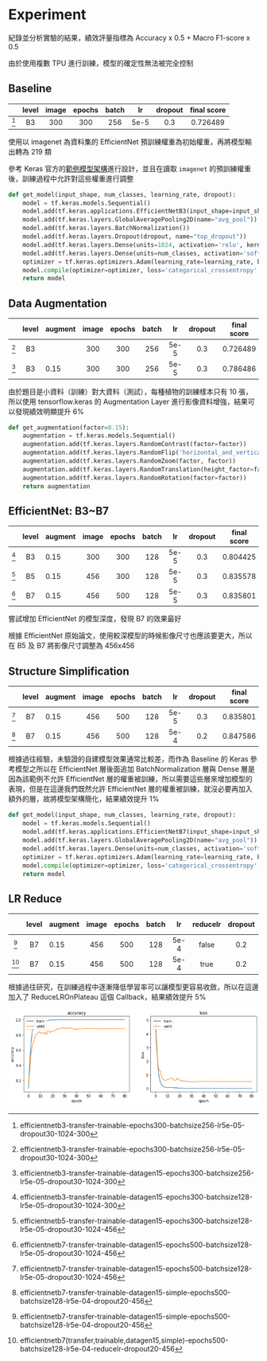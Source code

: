 # Experiment

紀錄並分析實驗的結果，績效評量指標為 Accuracy x 0.5 + Macro F1-score x 0.5

由於使用複數 TPU 進行訓練，模型的確定性無法被完全控制

## Baseline

|      | level | image | epochs | batch |  lr  | dropout | final score |
| :--: | :---: | :---: | :----: | :---: | :--: | :-----: | :---------: |
| [^1] |  B3   |  300  |  300   |  256  | 5e-5 |   0.3   |  0.726489   |

[^1]: efficientnetb3-transfer-trainable-epochs300-batchsize256-lr5e-05-dropout30-1024-300

使用以 imagenet 為資料集的 EfficientNet 預訓練權重為初始權重，再將模型輸出轉為 219 類

參考 Keras 官方的[範例模型架構](https://keras.io/examples/vision/image_classification_efficientnet_fine_tuning/)進行設計，並且在讀取 `imagenet` 的預訓練權重後，訓練過程中允許對這些權重進行調整

```python
def get_model(input_shape, num_classes, learning_rate, dropout):
    model = tf.keras.models.Sequential()
    model.add(tf.keras.applications.EfficientNetB3(input_shape=input_shape, include_top=False, weights='imagenet', drop_connect_rate=dropout))
    model.add(tf.keras.layers.GlobalAveragePooling2D(name="avg_pool"))
    model.add(tf.keras.layers.BatchNormalization())
    model.add(tf.keras.layers.Dropout(dropout, name="top_dropout"))
    model.add(tf.keras.layers.Dense(units=1024, activation='relu', kernel_initializer=tf.keras.initializers.he_uniform(seed=5397)))
    model.add(tf.keras.layers.Dense(units=num_classes, activation='softmax', kernel_initializer=tf.keras.initializers.he_uniform(seed=5397), name="pred"))
    optimizer = tf.keras.optimizers.Adam(learning_rate=learning_rate, beta_1=0.9, beta_2=0.999, epsilon=1e-08)
    model.compile(optimizer=optimizer, loss='categorical_crossentropy', metrics=['categorical_accuracy'])
    return model
```

## Data Augmentation

|      | level | augment | image | epochs | batch |  lr  | dropout | final score |
| :--: | :---: | :------ | :---: | :----: | :---: | :--: | :-----: | :---------: |
| [^1] |  B3   |         |  300  |  300   |  256  | 5e-5 |   0.3   |  0.726489   |
| [^2] |  B3   | 0.15    |  300  |  300   |  256  | 5e-5 |   0.3   |  0.786486   |

[^2]: efficientnetb3-transfer-trainable-datagen15-epochs300-batchsize256-lr5e-05-dropout30-1024-300

由於題目是小資料（訓練）對大資料（測試），每種植物的訓練樣本只有 10 張，所以使用 tensorflow.keras 的 Augmentation Layer 進行影像資料增強，結果可以發現績效明顯提升 6%

```python
def get_augmentation(factor=0.15):
    augmentation = tf.keras.models.Sequential()
    augmentation.add(tf.keras.layers.RandomContrast(factor=factor))
    augmentation.add(tf.keras.layers.RandomFlip('horizontal_and_vertical'))
    augmentation.add(tf.keras.layers.RandomZoom(factor, factor))
    augmentation.add(tf.keras.layers.RandomTranslation(height_factor=factor, width_factor=factor))
    augmentation.add(tf.keras.layers.RandomRotation(factor=factor))
    return augmentation
```

## EfficientNet: B3~B7

|      | level | augment | image | epochs | batch |  lr  | dropout | final score |
| :--: | :---: | :------ | :---: | :----: | :---: | :--: | :-----: | :---------: |
| [^3] |  B3   | 0.15    |  300  |  300   |  128  | 5e-5 |   0.3   |  0.804425   |
| [^4] |  B5   | 0.15    |  456  |  300   |  128  | 5e-5 |   0.3   |  0.835578   |
| [^5] |  B7   | 0.15    |  456  |  500   |  128  | 5e-5 |   0.3   |  0.835801   |

[^3]: efficientnetb3-transfer-trainable-datagen15-epochs300-batchsize128-lr5e-05-dropout30-1024-300
[^4]: efficientnetb5-transfer-trainable-datagen15-epochs300-batchsize128-lr5e-05-dropout30-1024-456
[^5]: efficientnetb7-transfer-trainable-datagen15-epochs500-batchsize128-lr5e-05-dropout30-1024-456

嘗試增加 EfficientNet 的模型深度，發現 B7 的效果最好

根據 EfficientNet 原始論文，使用較深模型的時候影像尺寸也應該要更大，所以在 B5 及 B7 將影像尺寸調整為 456x456

## Structure Simplification

|      | level | augment | image | epochs | batch |  lr  | dropout | final score |
| :--: | :---: | :------ | :---: | :----: | :---: | :--: | :-----: | :---------: |
| [^5] |  B7   | 0.15    |  456  |  500   |  128  | 5e-5 |   0.3   |  0.835801   |
| [^6] |  B7   | 0.15    |  456  |  500   |  128  | 5e-4 |   0.2   |  0.847586   |

[^6]: efficientnetb7-transfer-trainable-datagen15-simple-epochs500-batchsize128-lr5e-04-dropout20-456

根據過往經驗，未驗證的自建模型效果通常比較差，而作為 Baseline 的 Keras 參考模型之所以在 EfficientNet 層後面追加 BatchNormalization 層與 Dense 層是因為該範例不允許 EfficientNet 層的權重被訓練，所以需要這些層來增加模型的表現，但是在這邊我們既然允許 EfficientNet 層的權重被訓練，就沒必要再加入額外的層，故將模型架構簡化，結果績效提升 1%

```python
def get_model(input_shape, num_classes, learning_rate, dropout):
    model = tf.keras.models.Sequential()
    model.add(tf.keras.applications.EfficientNetB7(input_shape=input_shape, include_top=False, weights='imagenet', drop_connect_rate=dropout))
    model.add(tf.keras.layers.GlobalAveragePooling2D(name="avg_pool"))
    model.add(tf.keras.layers.Dense(units=num_classes, activation='softmax', kernel_initializer=tf.keras.initializers.he_uniform(seed=5397), name="pred"))
    optimizer = tf.keras.optimizers.Adam(learning_rate=learning_rate, beta_1=0.9, beta_2=0.999, epsilon=1e-08)
    model.compile(optimizer=optimizer, loss='categorical_crossentropy', metrics=['categorical_accuracy'])
    return model
```

## LR Reduce

|      | level | augment | image | epochs | batch |  lr  | reducelr | dropout | final score |
| :--: | :---: | :------ | :---: | :----: | :---: | :--: | :------: | :-----: | :---------: |
| [^6] |  B7   | 0.15    |  456  |  500   |  128  | 5e-4 |  false   |   0.2   |  0.847586   |
| [^7] |  B7   | 0.15    |  456  |  500   |  128  | 5e-4 |   true   |   0.2   |  0.892781   |

[^7]: efficientnetb7(transfer,trainable,datagen15,simple)-epochs500-batchsize128-lr5e-04-reducelr-dropout20-456

根據過往研究，在訓練過程中逐漸降低學習率可以讓模型更容易收斂，所以在這邊加入了 ReduceLROnPlateau 這個 Callback，結果績效提升 5%

![Alt text](efficientnetb7-transfer-trainable-datagen15-simple-epochs500-batchsize128-lr5e-04-reducelr-dropout20-456.png)
